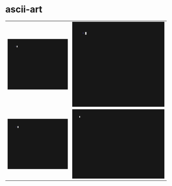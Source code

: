# ascii-art

<table>
    <tr>
        <td>
            <a href="lambda-shuttle.ans">
                <img src="lambda-shuttle.gif" alt="Lambda Shuttle">
            </a>
        </td>
        <td>
            <a href="tie-fighter.ans">
                <img src="tie-fighter.gif" alt="Tie Fighter">
            </a>
        </td>
    </tr>
    <tr>
        <td>
            <a href="small-terminal-prompt.ans">
                <img src="small-terminal-prompt.gif" alt="Small Terminal Prompt">
            </a>
        </td>
        <td>
            <a href="terminal-prompt.ans">
                <img src="terminal-prompt.gif" alt="Terminal Prompt">
            </a>
        </td>
    </tr>
</table>
